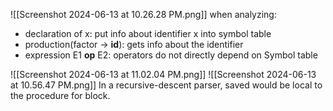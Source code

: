 ![[Screenshot 2024-06-13 at 10.26.28 PM.png]]
when analyzing:
- declaration of x: 
	put info about identifier x into symbol table
- production(factor -> **id**): 
	gets info about the identifier
- expression E1 **op** E2: 
	operators do not directly depend on Symbol table

![[Screenshot 2024-06-13 at 11.02.04 PM.png]]
![[Screenshot 2024-06-13 at 10.56.47 PM.png]]
In a recursive-descent parser, saved would be local to the procedure for block.

